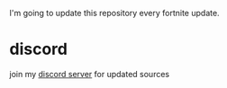 
I'm going to update this repository every fortnite update.

# discord
join my [discord server](https://discord.gg/5Myw8xPyhS) for updated sources
